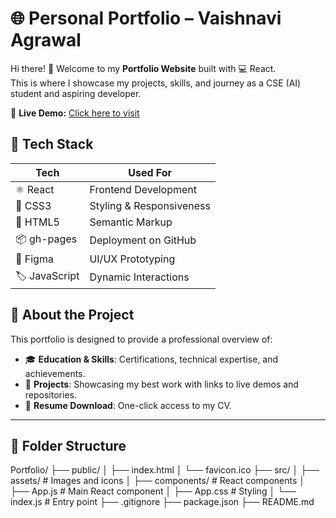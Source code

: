 # 🌐 Personal Portfolio – Vaishnavi Agrawal

Hi there! 👋 Welcome to my **Portfolio Website** built with 💻 React.  
This is where I showcase my projects, skills, and journey as a CSE (AI) student and aspiring developer.  


🚀 **Live Demo:** [Click here to visit](https://vaishAgrawal.github.io/Portfolio)



## 🚀 Tech Stack

| Tech           | Used For               |
|----------------|------------------------|
| ⚛️ React       | Frontend Development   |
| 🎨 CSS3        | Styling & Responsiveness|
| 📝 HTML5       | Semantic Markup        |
| 📦 gh-pages    | Deployment on GitHub   |
| 📐 Figma       | UI/UX Prototyping      |
| 🏷 JavaScript  | Dynamic Interactions   |


## 📖 About the Project

This portfolio is designed to provide a professional overview of:

- 🎓 **Education & Skills**: Certifications, technical expertise, and achievements.
- 💼 **Projects**: Showcasing my best work with links to live demos and repositories.
- 📄 **Resume Download**: One-click access to my CV.

---

## 📂 Folder Structure

Portfolio/
├── public/
│ ├── index.html
│ └── favicon.ico
├── src/
│ ├── assets/ # Images and icons
│ ├── components/ # React components
│ ├── App.js # Main React component
│ ├── App.css # Styling
│ └── index.js # Entry point
├── .gitignore
├── package.json
├── README.md

